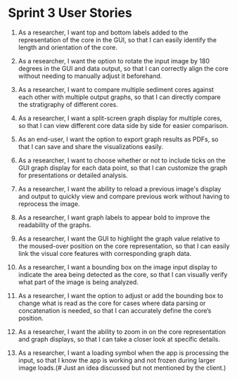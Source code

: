 # **Sprint 3 User Stories**

1. As a researcher, I want top and bottom labels added to the representation of the core in the GUI, so that I can easily identify the length and orientation of the core.  

2. As a researcher, I want the option to rotate the input image by 180 degrees in the GUI and data output, so that I can correctly align the core without needing to manually adjust it beforehand.  

3. As a researcher, I want to compare multiple sediment cores against each other with multiple output graphs, so that I can directly compare the stratigraphy of different cores.  

4. As a researcher, I want a split-screen graph display for multiple cores, so that I can view different core data side by side for easier comparison.  

5. As an end-user, I want the option to export graph results as PDFs, so that I can save and share the visualizations easily.  

6. As a researcher, I want to choose whether or not to include ticks on the GUI graph display for each data point, so that I can customize the graph for presentations or detailed analysis.  

7. As a researcher, I want the ability to reload a previous image's display and output to quickly view and compare previous work without having to reprocess the image.  

8. As a researcher, I want graph labels to appear bold to improve the readability of the graphs.  

9.  As a researcher, I want the GUI to highlight the graph value relative to the moused-over position on the core representation, so that I can easily link the visual core features with corresponding graph data.  

10.  As a researcher, I want a bounding box on the image input display to indicate the area being detected as the core, so that I can visually verify what part of the image is being analyzed.
  
11.  As a researcher, I want the option to adjust or add the bounding box to change what is read as the core for cases where data parsing or concatenation is needed, so that I can accurately define the core’s position.  

12.  As a researcher, I want the ability to zoom in on the core representation and graph displays, so that I can take a closer look at specific details.  

13. As a researcher, I want a loading symbol when the app is processing the input, so that I know the app is working and not frozen during larger image loads.(\# Just an idea discussed but not mentioned by the client.)  
      
      
      
    
